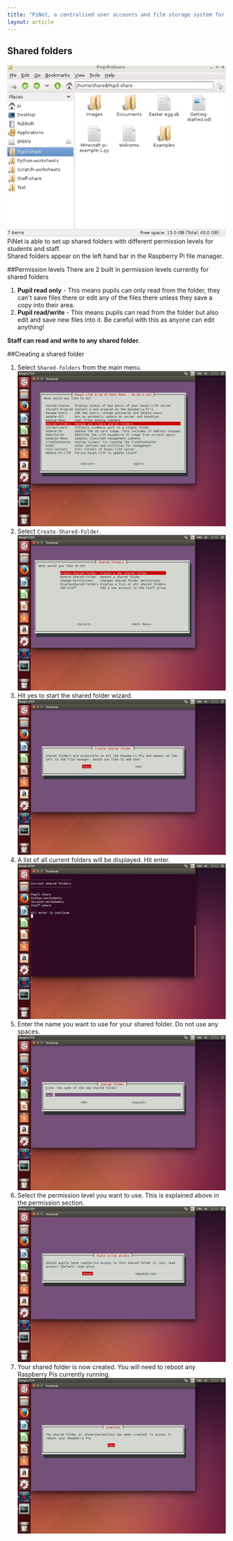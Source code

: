 ```yaml
---
title: "PiNet, a centralised user accounts and file storage system for a Raspberry Pi classroom."
layout: article
---
```


Shared folders
-----------------------------   

![](/assets/images/Shared-folders-8.jpeg)     
PiNet is able to set up shared folders with different permission levels for students and staff.   
Shared folders appear on the left hand bar in the Raspberry Pi file manager.   

##Permission levels
There are 2 built in permission levels currently for shared folders
1. **Pupil read only** - This means pupils can only read from the folder, they can't save files there or edit any of the files there unless they save a copy into their area.   
2. **Pupil read/write** - This means pupils can read from the folder but also edit and save new files into it. Be careful with this as anyone can edit anything!   
    
**Staff can read and write to any shared folder.**

##Creating a shared folder

1. Select ```Shared-folders``` from the main menu.   
![](/assets/images/Shared-folders-1.jpeg)   
2. Select ```Create-Shared-Folder```.  
![](/assets/images/Shared-folders-2.jpeg)  
3. Hit yes to start the shared folder wizard.  
![](/assets/images/Shared-folders-3.jpeg)   
4. A list of all current folders will be displayed. Hit enter.   
![](/assets/images/Shared-folders-4.jpeg)   
5. Enter the name you want to use for your shared folder. Do not use any spaces.   
![](/assets/images/Shared-folders-5.jpeg)   
6. Select the permission level you want to use. This is explained above in the permission section.  
![](/assets/images/Shared-folders-6.jpeg)  
7. Your shared folder is now created. You will need to reboot any Raspberry Pis currently running.   
![](/assets/images/Shared-folders-7.jpeg)  
